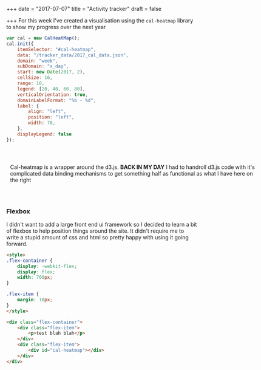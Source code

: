 +++
date = "2017-07-07"
title = "Activity tracker"
draft = false

+++
For this week I've created a visualisation using the `cal-heatmap` library to show my progress over the next year

```javascript
var cal = new CalHeatMap();
cal.init({
    itemSelector: "#cal-heatmap",
    data: "/tracker_data/2017_cal_data.json",
    domain: "week",
    subDomain: "x_day",
    start: new Date(2017, 2),
    cellSize: 16,
    range: 10,
    legend: [20, 40, 60, 80],
    verticalOrientation: true,
    domainLabelFormat: "%b - %d",
    label: {
        align: "left",
        position: "left",
        width: 70,
    },
    displayLegend: false
});
```

<br>

<style>
.flex-container {
    display: -webkit-flex;
    display: flex;
    width: 700px;
}

.flex-item {
    margin: 10px;
}
</style>

<div class="flex-container">
<div class="flex-item">
<p>Cal-heatmap is a wrapper around the d3.js. <b>BACK IN MY DAY</b> I had to handroll d3.js code with it's complicated data binding mechanisms to get something half as functional as what I have here on the right</p>
</div>
<div class="flex-item">
<div id="cal-heatmap"></div>
</div>
</div>

<script type="text/javascript" src="//d3js.org/d3.v3.min.js"></script>
<script type="text/javascript" src="//cdn.jsdelivr.net/cal-heatmap/3.3.10/cal-heatmap.min.js"></script>
<link rel="stylesheet" href="//cdn.jsdelivr.net/cal-heatmap/3.3.10/cal-heatmap.css" />
<br>

<script type="text/javascript">
var cal = new CalHeatMap();
cal.init({
    itemSelector: "#cal-heatmap",
    data: "/tracker_data/2017_cal_data.json",
    domain: "week",
    subDomain: "x_day",
    start: new Date(2017, 2),
    cellSize: 16,
    range: 10,
    legend: [20, 40, 60, 80],
    verticalOrientation: true,
    domainLabelFormat: "%b - %d",
    label: {
        align: "left",
        position: "left",
        width: 70,
    },
    displayLegend: false
});
</script>


### Flexbox

I didn't want to add a large front end ui framework so I decided to learn a bit of flexbox to help position things around the site. It didn't require me to write a stupid amount of css and html so pretty happy with using it going forward.

```html
<style>
.flex-container {
    display: -webkit-flex;
    display: flex;
    width: 700px;
}

.flex-item {
    margin: 10px;
}
</style>

<div class="flex-container">
    <div class="flex-item">
        <p>test blah blah</p>
    </div>
    <div class="flex-item">
        <div id="cal-heatmap"></div>
    </div>
</div>

```

